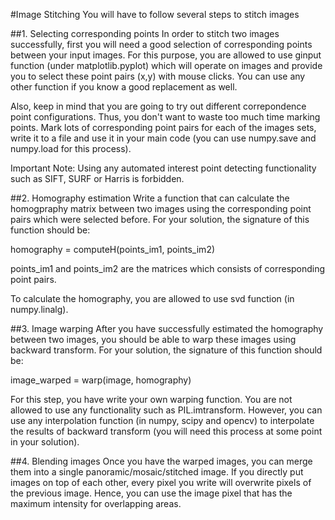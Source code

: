 #Image Stitching
You will have to follow several steps to stitch images

##1. Selecting corresponding points
In order to stitch two images successfully, first you will need a good selection of corresponding points between your input images. For this purpose, you are allowed to use ginput function (under matplotlib.pyplot) which will operate on images and provide you to select these point pairs (x,y) with mouse clicks. You can use any other function if you know a good replacement as well.

Also, keep in mind that you are going to try out different correpondence point configurations. Thus, you don't want to waste too much time marking points. Mark lots of corresponding point pairs for each of the images sets, write it to a file and use it in your main code (you can use numpy.save and numpy.load for this process).

Important Note: Using any automated interest point detecting functionality such as SIFT, SURF or Harris is forbidden.

##2. Homography estimation
Write a function that can calculate the homogpraphy matrix between two images using the corresponding point pairs which were selected before. For your solution, the signature of this function should be:

homography = computeH(points_im1, points_im2)

points_im1 and points_im2 are the matrices which consists of corresponding point pairs. 

To calculate the homography, you are allowed to use svd function (in numpy.linalg).

##3. Image warping
After you have successfully estimated the homography between two images, you should be able to warp these images using backward transform. For your solution, the signature of this function should be:

image_warped = warp(image, homography)

For this step, you have write your own warping function. You are not allowed to use any functionality such as PIL.imtransform. However, you can use any interpolation function (in numpy, scipy and opencv) to interpolate the results of backward transform (you will need this process at some point in your solution).

##4. Blending images
Once you have the warped images, you can merge them into a single panoramic/mosaic/stitched image. If you directly put images on top of each other, every pixel you write will overwrite pixels of the previous image. Hence, you can use the image pixel that has the maximum intensity for overlapping areas.
